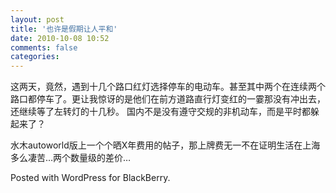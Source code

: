 ```yaml
---
layout: post
title: '也许是假期让人平和'
date: 2010-10-08 10:52
comments: false
categories: 
---
```

    

这两天，竟然，遇到十几个路口红灯选择停车的电动车。甚至其中两个在连续两个路口都停车了。更让我惊讶的是他们在前方道路直行灯变红的一霎那没有冲出去，还继续等了左转灯的十几秒。
国内不是没有遵守交规的非机动车，而是平时都躲起来了？

水木autoworld版上一个个晒X年费用的帖子，那上牌费无一不在证明生活在上海多么凄苦…两个数量级的差价… 

Posted with WordPress for BlackBerry.
